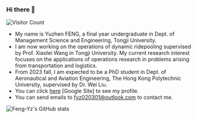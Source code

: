 ### Hi there 👋

![Visitor Count](https://profile-counter.glitch.me/Feng-Yz/count.svg)

- My name is Yuzhen FENG, a final year undergraduate in Dept. of Management Science and Engineering, Tongji University.
- I am now working on the operations of dynamic ridepooling supervised by Prof. Xiaolei Wang in Tongji University. My current research interest focuses on the applications of operations research in problems arising from transportation and logistics.
- From 2023 fall, I am expected to be a PhD student in Dept. of Aeronautical and Aviation Engineering, The Hong Kong Polytechnic University, supervised by Dr. Wei Liu.
- You can click [here](https://sites.google.com/view/yuzhenfeng/about-me) [Google Site] to see my profile. 
- You can send emails to fyz020301@outlook.com to contact me.

![Feng-Yz's GitHub stats](https://github-readme-stats.vercel.app/api?username=yuzhenfeng2002&show_icons=true&theme=tokyonight)

<!--
**SL-Feng/SL-Feng** is a ✨ _special_ ✨ repository because its `README.md` (this file) appears on your GitHub profile.

Here are some ideas to get you started:

- 🔭 I’m currently working on ...
- 🌱 I’m currently learning ...
- 👯 I’m looking to collaborate on ...
- 🤔 I’m looking for help with ...
- 💬 Ask me about ...
- 📫 How to reach me: ...
- 😄 Pronouns: ...
- ⚡ Fun fact: ...

-->
